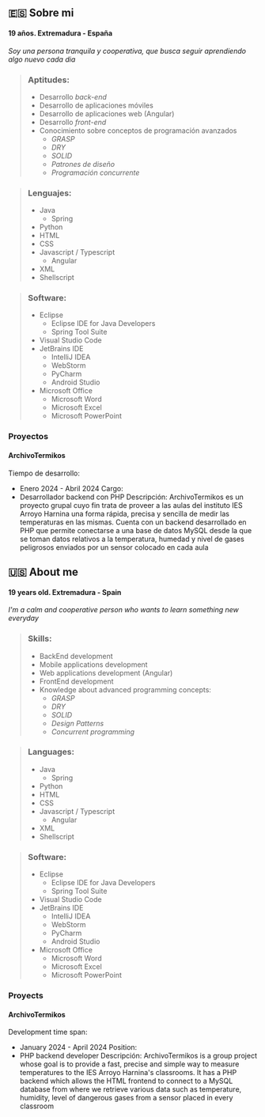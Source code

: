 ## 🇪🇸 Sobre mi

#### 19 años. Extremadura - España
*Soy una persona tranquila y cooperativa, que busca seguir aprendiendo algo nuevo cada dia*

> ### Aptitudes:
> - Desarrollo *back-end*
> - Desarrollo de aplicaciones móviles
> - Desarrollo de aplicaciones web (Angular)
> - Desarrollo *front-end*
> - Conocimiento sobre conceptos de programación avanzados
> 	- *GRASP*
> 	- *DRY*
> 	- *SOLID*
> 	- *Patrones de diseño*
> 	- *Programación concurrente*

> ### Lenguajes:
> - Java
> 	- Spring
> - Python
> - HTML
> - CSS
> - Javascript / Typescript
> 	- Angular
> - XML
> - Shellscript

> ### Software:
> - Eclipse
> 	- Eclipse IDE for Java Developers
> 	- Spring Tool Suite
> - Visual Studio Code
> - JetBrains IDE
> 	- IntelliJ IDEA
> 	- WebStorm
> 	- PyCharm
> 	- Android Studio
>  - Microsoft Office
> 	 - Microsoft Word
> 	 - Microsoft Excel
> 	 - Microsoft PowerPoint

### Proyectos

#### ArchivoTermikos

Tiempo de desarrollo: 
- Enero 2024 - Abril 2024
Cargo:
- Desarrollador backend con PHP
Descripción:
	ArchivoTermikos es un proyecto grupal cuyo fin trata de proveer a las aulas del instituto IES Arroyo Harnina una forma rápida, precisa y sencilla de medir las temperaturas en las mismas. Cuenta con un backend desarrollado en PHP que permite conectarse a una base de datos MySQL desde la que se toman datos relativos a la temperatura, humedad y nivel de gases peligrosos enviados por un sensor colocado en cada aula


## 🇺🇸 About me
#### 19 years old. Extremadura - Spain
*I'm a calm and cooperative person who wants to learn something new everyday*

> ### Skills:
> -  BackEnd development
> - Mobile applications development
> - Web applications development (Angular)
> - FrontEnd development
> - Knowledge about advanced programming concepts:
> 	- *GRASP*
> 	- *DRY*
> 	- *SOLID*
> 	- *Design Patterns*
> 	- *Concurrent programming* 

> ### Languages:
> - Java
> 	- Spring
> - Python
> - HTML
> - CSS
> - Javascript / Typescript
> 	- Angular
> - XML
> - Shellscript

> ### Software:
> - Eclipse
> 	- Eclipse IDE for Java Developers
> 	- Spring Tool Suite
> - Visual Studio Code
> - JetBrains IDE
> 	- IntelliJ IDEA
> 	- WebStorm
> 	- PyCharm
> 	- Android Studio
>  - Microsoft Office
> 	 - Microsoft Word
> 	 - Microsoft Excel
> 	 - Microsoft PowerPoint

### Proyects

#### ArchivoTermikos

Development time span: 
- January 2024 - April 2024
Position:
- PHP backend developer
Descripción:
	ArchivoTermikos is a group project whose goal is to provide a fast, precise and simple way to measure temperatures to the IES Arroyo Harnina's classrooms. It has a PHP backend which allows the HTML frontend to connect to a MySQL database from where we retrieve various data such as temperature, humidity, level of dangerous gases from a sensor placed in every classroom


